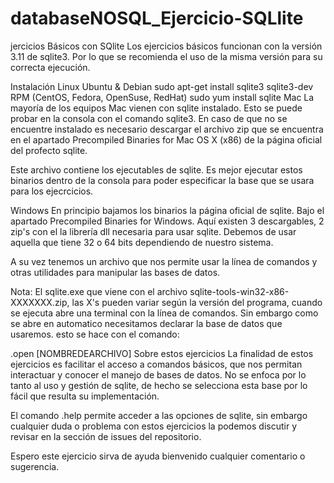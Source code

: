 # databaseNOSQL_Ejercicio-SQLlite
jercicios Básicos con SQlite
Los ejercicios básicos funcionan con la versión 3.11 de sqlite3. Por lo que se recomienda el uso de la misma versión para su correcta ejecución.

Instalación
Linux
Ubuntu & Debian
sudo apt-get install sqlite3 sqlite3-dev
RPM (CentOS, Fedora, OpenSuse, RedHat)
sudo yum install sqlite
Mac
La mayoría de los equipos Mac vienen con sqlite instalado. Esto se puede probar en la consola con el comando sqlite3. En caso de que no se encuentre instalado es necesario descargar el archivo zip que se encuentra en el apartado Precompiled Binaries for Mac OS X (x86) de la página oficial del profecto sqlite.

Este archivo contiene los ejecutables de sqlite. Es mejor ejecutar estos binarios dentro de la consola para poder especificar la base que se usara para los ejecrcicios.

Windows
En principio bajamos los binarios la página oficial de sqlite. Bajo el apartado Precompiled Binaries for Windows. Aquí existen 3 descargables, 2 zip's con el la librería dll necesaria para usar sqlite. Debemos de usar aquella que tiene 32 o 64 bits dependiendo de nuestro sistema.

A su vez tenemos un archivo que nos permite usar la línea de comandos y otras utilidades para manipular las bases de datos.

Nota: El sqlite.exe que viene con el archivo sqlite-tools-win32-x86-XXXXXXX.zip, las X's pueden variar según la versión del programa, cuando se ejecuta abre una terminal con la línea de comandos. Sin embargo como se abre en automatico necesitamos declarar la base de datos que usaremos. esto se hace con el comando:

.open [NOMBREDEARCHIVO]
Sobre estos ejercicios
La finalidad de estos ejercicios es facilitar el acceso a comandos básicos, que nos permitan interactuar y conocer el manejo de bases de datos. No se enfoca por lo tanto al uso y gestión de sqlite, de hecho se selecciona esta base por lo fácil que resulta su implementación.

El comando .help permite acceder a las opciones de sqlite, sin embargo cualquier duda o problema con estos ejercicios la podemos discutir y revisar en la sección de issues del repositorio.

Espero este ejercicio sirva de ayuda bienvenido cualquier comentario o sugerencia.

